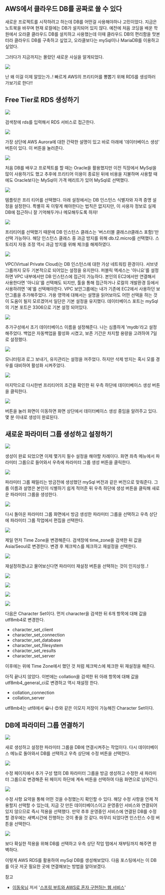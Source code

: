 ## AWS에서 클라우드 DB를 공짜로 쓸 수 있다

새로운 프로젝트를 시작하려고 하는데 DB를 어떤걸 사용해야하나 고민이었다.
지금은 노트북을 바꾸며 현재 로컬에는 DB가 설치되어 있지 않다.
예전에 처음 코딩을 배운 학원에서 오라클 클라우드 DB를 설치하고 사용했는데 이때 클라우드 DB의 편리함을 맛본터라 클라우드 DB를 구축하고 싶었고, 오라클보다는 mySql이나 MariaDB를 이용하고 싶었다.

그러다가 지금까지는 몰랐던 새로운 사실을 알게되었다.

![](https://media.vlpt.us/images/shawnhansh/post/caf9ab4c-55ad-4d14-8487-70050b297e28/1.png)

난 왜 이걸 이제 알았는가..!
빠르게 AWS의 프리티어를 뽕뽑기 위해 RDS를 생성하러 가보기로 한다!!

## Free Tier로 RDS 생성하기

![](https://media.vlpt.us/images/shawnhansh/post/a33e5392-1413-483d-957c-5b06498013a5/image.png)

검색창에 rds를 입력해서 RDS 서비스로 접근한다.

![](https://media.vlpt.us/images/shawnhansh/post/035d42e2-3cf1-4928-8add-c8d9ae9ee0d3/2.png)

가장 상단에 AWS Aurora에 대한 간략한 설명이 있고 바로 아래에 '데이터베이스 생성' 버튼이 있다. 이 버튼을 눌러준다.

![](https://media.vlpt.us/images/shawnhansh/post/d38b88f0-a9cc-47ef-86a3-1693342744c6/image.png)

처음 DB를 배우고 프로젝트를 할 때는 Oracle을 활용했지만 이전 직장에서 MySql을 많이 사용하기도 했고 추후에 프리티어 이용이 종료된 뒤에 비용을 지불하며 사용할 때에도 Oracle보다는 MySql이 가격 메리트가 있어 MySql로 선택했다.

![](https://media.vlpt.us/images/shawnhansh/post/31fc50d9-fb91-4884-9efc-493bac4ad94d/image.png)

템플릿은 프리 티어를 선택했다.
아래 설정에서는 DB 인스턴스 식별자와 자격 증명 설정을 설정한다.
특별히 꼭 이렇게 해야한다는 법칙은 없지지만, 이 사용자 정보로 실제 DB에 접근하니 잘 기억해두거나 메모해두도록 하자!

![](https://media.vlpt.us/images/shawnhansh/post/9c3b7d45-ef63-4ae8-8c3f-5d6045e26cce/3.png)

프리티어를 선택했기 때문에 DB 인스턴스 클래스는 '버스터블 클래스(t클래스 포함)'만 선택 가능하다.
해당 인스턴스 클래스 중 과금 방지를 위해 db.t2.micro를 선택했다.
스토리지 자동 조정 역시 과금 방지를 위해 체크를 해제하였다.

![](https://media.vlpt.us/images/shawnhansh/post/930130b6-a3a1-4784-b7f4-5313430e8d82/4.png)

VPC(Virtual Private Cloud)는 DB 인스턴스에 대한 가상 네트워킹 환경이다. 서브넷 그룹까지 모두 기본적으로 되어있는 설정을 유지한다.
퍼블릭 엑세스는 '아니요'를 설정하면 VPC 내부에서만 DB 인스턴스에 접근이 가능하다. 본인의 EC2에서만 연결해서 사용한다면 '아니요'를 선택해도 되지만, 툴을 통해 접근하거나 로컬의 개발환경 등에서 사용하려면 '예'를 선택해야한다.
VPC 보안그룹에는 내가 기존에 EC2에서 사용하던 보안그룹을 추가해주었다.
가용 영역에 대해서는 설명을 읽어보아도 어떤 선택을 하는 것이 도움이 될지 모르겠어서 일단은 기본 설정을 유지했다.
데이터베이스 포트는 mySql의 기본 포트은 3306으로 기본 설정 되어있다.

![](https://media.vlpt.us/images/shawnhansh/post/3c5345a5-1e14-4f42-9f78-e46ade50c853/5.png)

추가구성에서 초기 데이터베이스 이름을 설정해준다. 나는 심플하게 'mydb'라고 설정해주었다.
백업은 자동백업을 활성화 시켰고, 보존 기간은 차지할 용량을 고려하여 7일로 설정했다.

![](https://media.vlpt.us/images/shawnhansh/post/118fc5a4-d7b4-44e5-b957-e4503c8e7215/6.png)

모니터링과 로그 보내기, 유지관리는 설정을 꺼주었다.
하지만 삭제 방지는 혹시 모를 경우를 대비하여 활성화 시켜주었다.

![](https://media.vlpt.us/images/shawnhansh/post/27743ff5-afbf-49a7-b78e-e45ac8fd39b7/7.png)

마지막으로 다시한번 프리티어의 조건을 확인한 뒤 우측 하단에 데이터베이스 생성 버튼을 클릭한다.

![](https://media.vlpt.us/images/shawnhansh/post/0ca14eb0-1e4a-4892-93e1-becc7fb0aeb3/8.png)

버튼을 눌러 화면이 이동하면 화면 상단에서 데이터베이스 생성 중임을 알려주고 있다.
몇 분 이내로 생성이 완료된다.

## 새로운 파라미터 그룹 생성하고 설정하기

![](https://media.vlpt.us/images/shawnhansh/post/d8f2979e-faf8-4bb8-a132-95bbc8a99ada/9.png)

생성이 완료 되었으면 이제 몇가지 필수 설정을 해야할 차례이다.
화면 좌측 메뉴에서 파라미터 그룹으로 들어와서 우측에 파라미터 그룹 생성 버튼을 클릭한다.

![](https://media.vlpt.us/images/shawnhansh/post/ac3584e0-2576-40cd-9106-6c05577e6d1d/image.png)

파라미터 그룹 패밀리는 방금전에 생성했던 mySql 버전과 같은 버전으로 맞춰준다.
그룹 이름과 설명은 본인이 식별하기 쉽게 적어준 뒤 우측 하단에 생성 버튼을 클릭해 새로운 파라미터 그룹을 생성한다.

![](https://media.vlpt.us/images/shawnhansh/post/a9567b2b-9050-4335-9202-68031ef32ac5/10.png)

다시 돌아온 파라미터 그룹 화면에서 방금 생성한 파라미터 그룹을 선택하고 우측 상단에 파라미터 그룹 작업에서 편집을 선택한다.

![](https://media.vlpt.us/images/shawnhansh/post/d10c5ebb-9cdd-47c0-9a05-138d145852dd/11.png)

제일 먼저 Time Zone을 변경해준다.
검색창에 time_zone을 검색한 뒤 값을 Asia/Seoul로 변경한다.
변경 후 체크박스를 체크하고 재설정을 선택한다.

![](https://media.vlpt.us/images/shawnhansh/post/d63dee1d-8147-4613-b270-bfdb8e2e7418/image.png)

재설정하겠냐고 물어보신다면 파라미터 재설정 버튼을 선택하는 것이 인지상정..!

![](https://media.vlpt.us/images/shawnhansh/post/e3d36cb7-406e-4002-bc46-874726709003/image.png)

![](https://media.vlpt.us/images/shawnhansh/post/37d4f572-8d8d-4461-887f-f917943a075c/image.png)

![](https://media.vlpt.us/images/shawnhansh/post/c50debb5-8187-4b5a-8c6e-abe4fc59196a/image.png)

![](https://media.vlpt.us/images/shawnhansh/post/f6501227-73a8-44bc-8b65-19800ec3daeb/image.png)

다음은 Character Set이다. 먼저 character을 검색한 뒤 6개 항목에 대해 값을 utf8mb4로 변경한다.
- character_set_client
- character_set_connection
- character_set_database
- character_set_filesystem
- character_set_results
- character_set_server

이후에는 위에 Time Zone에서 했던 것 처럼 체크박스에 체크한 뒤 재설정을 해준다.

아직 끝나지 않았다. 이번에는 collation을 검색한 뒤 아래 항목에 대해 값을 utf8mb4_general_ci로 변경하고 역시 재설정 한다.
- collation_connection
- collation_server

utf8mb4는 utf8에서 😀나 😍와 같은 이모지 저장이 가능해진 Character Set이다.

## DB에 파라미터 그룹 연결하기

![](https://media.vlpt.us/images/shawnhansh/post/a5ee31a7-30de-4762-ae62-8e73d7fdb01b/%E1%84%86%E1%85%AE%E1%84%8C%E1%85%A6.png)

새로 생성하고 설정한 파라미터 그룹을 DB에 연결시켜주는 작업이다.
다시 데이터베이스 메뉴로 돌아와서 DB를 선택하고 우측 상단에 수정 버튼을 선택한다.

![](https://media.vlpt.us/images/shawnhansh/post/100ec8aa-8e18-4bf7-9981-e462f223de9e/12.png)

수정 페이지에서 추가 구성 탭의 DB 파라미터 그룹을 방금 생성하고 수정한 새 파라미터 그룹으로 변경해준 뒤 페이지 하단에 계속 버튼을 선택하여 다음 화면으로 넘어간다.

![](https://media.vlpt.us/images/shawnhansh/post/30b0dea2-a2ca-4bcc-954f-804eecec0f2b/13.png)

수정 사항 요약을 통해 어떤 것을 수정했는지 확인할 수 있다.
해당 수정 사항을 언제 적용할지 선택할 수 있는데, 지금 갓 만든 데이터베이스이고 운영중인 서비스와 연결되어있지 않으므로 즉시 적용을 선택했다.
만약 추후 운영중인 서비스에 연결된 DB를 수정할 경우에는 새벽시간에 진행하는 것이 좋을 것 같다.
마무리 되었다면 인스턴스 수정 버튼을 선택한다.

![](https://media.vlpt.us/images/shawnhansh/post/dcf99d93-7509-458c-901c-fd9cf27be9b8/14.png)

보다 확실한 적용을 위해 DB를 선택하고 우측 상단 작업 탭에서 재부팅까지 해주면 완벽하다.

이렇게 AWS RDS를 활용하여 mySql DB를 생성해보았다.
다음 포스팅에서는 이 DB를 이곳 저곳 필요한 곳에 연결해보는 방법을 알아보겠다.

참고
- [이동욱님](https://jojoldu.tistory.com/) 저서 '[스프링 부트와 AWS로 혼자 구현하는 웹 서비스](http://www.kyobobook.co.kr/product/detailViewKor.laf?ejkGb=KOR&mallGb=KOR&barcode=9788965402602)'
